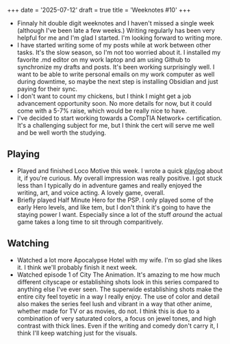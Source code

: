 +++
date = '2025-07-12'
draft = true
title = 'Weeknotes #10'
+++

* Finnaly hit double digit weeknotes and I haven't missed a single week (although I've been late a few weeks.) Writing regularly has been very helpful for me and I'm glad I started. I'm looking forward to writing more.
* I have started writing some of my posts while at work between other tasks. It's the slow season, so I'm not too worried about it. I installed my favorite .md editor on my work laptop and am using Github to synchronize my drafts and posts. It's been working surprisingly well. I want to be able to write personal emails on my work computer as well during downtime, so maybe the next step is installing Obsidian and just paying for their sync.
* I don't want to count my chickens, but I think I might get a job advancement opportunity soon. No more details for now, but it could come with a 5-7% raise, which would be really nice to have.
* I've decided to start working towards a CompTIA Network+ certification. It's a challenging subject for me, but I think the cert will serve me well and be well worth the studying.

## Playing

* Played and finished Loco Motive this week. I wrote a quick [playlog](https://tk-web.top/posts/2025-07-07-playlog-lm-1) about it, if you're curious. My overall impression was really positive. I got stuck less than I typically do in adventure games and really enjoyed the writing, art, and voice acting. A lovely game, overall.
* Briefly played Half Minute Hero for the PSP. I only played some of the early Hero levels, and like tem, but I don't think it's going to have the staying power I want. Especially since a lot of the stuff *around* the actual game takes a long time to sit through comparitively.

## Watching

* Watched a lot more Apocalypse Hotel with my wife. I'm so glad she likes it. I think we'll probably finish it next week.
* Watched episode 1 of City The Animation. It's amazing to me how much different cityscape or establishing shots look in this series compared to anything else I've ever seen. The superwide establishing shots make the entire city feel toyetic in a way I really enjoy. The use of color and detail also makes the series feel lush and vibrant in a way that other anime, whether made for TV or as movies, do not. I think this is due to a combination of very saturated colors, a focus on jewel tones, and high contrast with thick lines. Even if the writing and comedy don't carry it, I think I'll keep watching just for the visuals.
